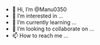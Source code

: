 - 👋 Hi, I’m @Manu0350
- 👀 I’m interested in ...
- 🌱 I’m currently learning ...
- 💞️ I’m looking to collaborate on ...
- 📫 How to reach me ...

<!---
Manusiri/Manusiri is a ✨ special ✨ repository because its `README.md` (this file) appears on your GitHub profile.
You can click the Preview link to take a look at your changes.
--->
